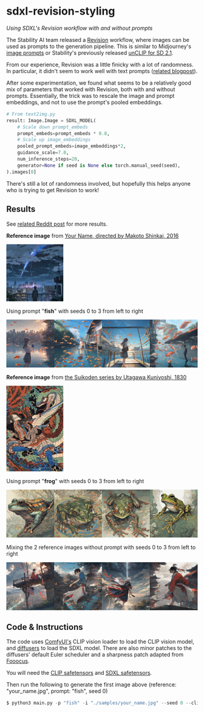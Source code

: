 # sdxl-revision-styling
*Using SDXL's Revision workflow with and without prompts*

The Stability AI team released a [Revision](https://huggingface.co/stabilityai/control-lora#revision) workflow, where images can be used as prompts to the generation pipeline. This is similar to Midjourney's [image prompts](https://docs.midjourney.com/docs/image-prompts) or Stability's previously released [unCLIP for SD 2.1](https://github.com/Stability-AI/stablediffusion/blob/main/doc/UNCLIP.MD).

From our experience, Revision was a little finicky with a lot of randomness. In particular, it didn't seem to work well with text prompts ([related blogpost](https://mybyways.com/blog/sdxl-revision-workflow-in-comfyui)).

After some experimentation, we found what seems to be a relatively good mix of parameters that worked with Revision, both with and without prompts. Essentially, the trick was to rescale the image and prompt embeddings, and not to use the prompt's pooled embeddings.

```python
# From text2img.py
result: Image.Image = SDXL_MODEL(
    # Scale down prompt_embeds
    prompt_embeds=prompt_embeds * 0.8,
    # Scale up image_embeddings
    pooled_prompt_embeds=image_embeddings*2,
    guidance_scale=7.0,
    num_inference_steps=20,
    generator=None if seed is None else torch.manual_seed(seed),
).images[0]
```

There's still a lot of randomness involved, but hopefully this helps anyone who is trying to get Revision to work!

## Results

See [related Reddit post](https://www.reddit.com/r/StableDiffusion/comments/16e39dy/using_revision_with_text_prompts_to_apply_styles/) for more results.

**Reference image** from [Your Name, directed by Makoto Shinkai, 2016](https://en.wikipedia.org/wiki/Your_Name)

<img src="./samples/your_name.jpg" width="150" />

Using prompt "**fish**" with seeds 0 to 3 from left to right

![](./results/your_name_fish_0-3.jpg)

**Reference image** from [the Suikoden series by Utagawa Kuniyoshi, 1830](https://en.wikipedia.org/wiki/Ukiyo-e#/media/File:Kuniyoshi_Utagawa,_Suikoden_Series_4.jpg)

<img src="./samples/suikoden.jpg" width="150" />

Using prompt "**frog**" with seeds 0 to 3 from left to right

![](./results/suikoden_frog_0-3.jpg)

Mixing the 2 reference images without prompt with seeds 0 to 3 from left to right

![](./results/your_name_suikoden_0-3.jpg)

## Code & Instructions

The code uses [ComfyUI's](https://github.com/comfyanonymous/ComfyUI) CLIP vision loader to load the CLIP vision model, and [diffusers](https://github.com/huggingface/diffusers) to load the SDXL model. There are also minor patches to the diffusers' default Euler scheduler and a sharpness patch adapted from [Fooocus](https://github.com/lllyasviel/Fooocus).

You will need the [CLIP safetensors](https://huggingface.co/stabilityai/control-lora/blob/main/revision/clip_vision_g.safetensors) and [SDXL safetensors](https://huggingface.co/stabilityai/stable-diffusion-xl-base-1.0/blob/main/sd_xl_base_1.0_0.9vae.safetensors).

Then run the following to generate the first image above (reference: "your_name.jpg", prompt: "fish", seed 0)

```python
$ python3 main.py -p "fish" -i "./samples/your_name.jpg" --seed 0 --clip_model "PATH_TO_CLIP_SAFETENSORS" --sdxl_model "PATH_TO_SDXL_SAFETENSORS"
```
